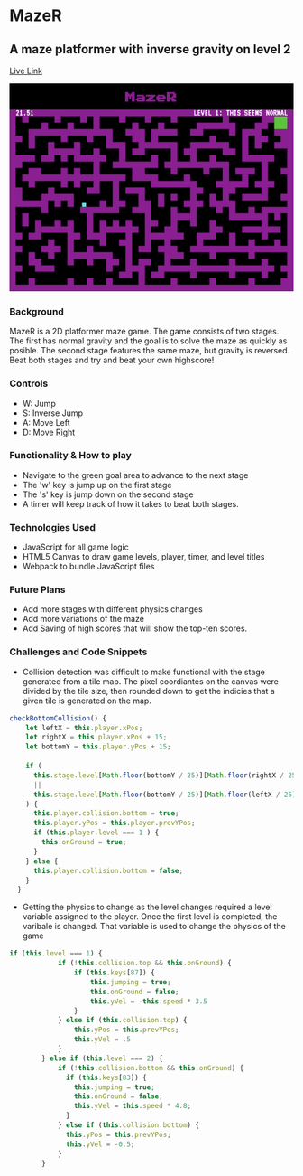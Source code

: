 # MazeR

## A maze platformer with inverse gravity on level 2

[Live Link](https://k3vross.github.io/MazeR)


![Image of MazeR](https://github.com/k3vross/MazeR/blob/master/images/mazer_screen.png)

### Background

MazeR is a 2D platformer maze game. The game consists of two stages. The first has normal gravity and the goal is to solve the maze as quickly as posible. The second stage features the same maze, but gravity is reversed. Beat both stages and try and beat your own highscore!

### Controls
* W: Jump
* S: Inverse Jump
* A: Move Left
* D: Move Right

### Functionality & How to play
* Navigate to the green goal area to advance to the next stage
* The 'w' key is jump up on the first stage
* The 's' key is jump down on the second stage
* A timer will keep track of how it takes to beat both stages.

### Technologies Used

* JavaScript for all game logic
* HTML5 Canvas to draw game levels, player, timer, and level titles
* Webpack to bundle JavaScript files


### Future Plans 

* Add more stages with different physics changes
* Add more variations of the maze
* Add Saving of high scores that will show the top-ten scores.

### Challenges and Code Snippets

* Collision detection was difficult to make functional with the stage generated from a tile map. The pixel coordiantes on the canvas were divided by the tile size, then rounded down to get the indicies that a given tile is generated on the map. 

```Javascript
checkBottomCollision() {
    let leftX = this.player.xPos;
    let rightX = this.player.xPos + 15;
    let bottomY = this.player.yPos + 15;

    if (
      this.stage.level[Math.floor(bottomY / 25)][Math.floor(rightX / 25)] === 1
      ||
      this.stage.level[Math.floor(bottomY / 25)][Math.floor(leftX / 25)] === 1
    ) {
      this.player.collision.bottom = true;
      this.player.yPos = this.player.prevYPos;
      if (this.player.level === 1 ) {
        this.onGround = true;
      }
    } else {
      this.player.collision.bottom = false;
    }
  }
```

* Getting the physics to change as the level changes required a level variable assigned to the player. Once the first level is completed, the varibale is changed. That variable is used to change the physics of the game

```javascript
if (this.level === 1) {
            if (!this.collision.top && this.onGround) {
                if (this.keys[87]) {
                    this.jumping = true;
                    this.onGround = false;
                    this.yVel = -this.speed * 3.5
                }  
            } else if (this.collision.top) {
                this.yPos = this.prevYPos;
                this.yVel = .5
            }
        } else if (this.level === 2) {
            if (!this.collision.bottom && this.onGround) {
              if (this.keys[83]) {
                this.jumping = true;
                this.onGround = false;
                this.yVel = this.speed * 4.8;
              }
            } else if (this.collision.bottom) {
              this.yPos = this.prevYPos;
              this.yVel = -0.5;
            }
        }
```
